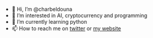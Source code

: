 - 👋 Hi, I’m @charbeldouna
- 👀 I’m interested in AI, cryptocurrency and programming
- 🌱 I’m currently learning python
- 📫 How to reach me on [twitter](https://twitter.com/charbel_douna) or [my website](https://charbeldouna.com)

<!---
charbeldouna/charbeldouna is a ✨ special ✨ repository because its `README.md` (this file) appears on your GitHub profile.
You can click the Preview link to take a look at your changes.
--->
